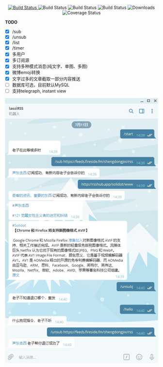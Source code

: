  <p align="center">
   <a href="https://github.com/TyCoding/boot-chat/" target="_blank">
    <img src="https://img.shields.io/badge/telegrambots-4.9-lightred.svg" alt="Build Status">
   </a>
   <img src="https://img.shields.io/badge/Mybatis%20Plus-3.3.2-orange.svg" alt="Build Status">
   <img src="https://img.shields.io/badge/Rometools-1.8.0-yellow.svg" alt="Build Status">
   <img src="https://img.shields.io/badge/MySQL-8.0.19-green.svg" alt="Build Status">
   
   <img src="https://img.shields.io/badge/Spring%20Boot-2.3.1.RELEASE-yellowgreen.svg" alt="Downloads">
   <img src="https://visitor-badge.glitch.me/badge?page_id=okhaibo.laoziRSS" alt="Coverage Status">
 </p>
 
 
**TODO**
- [x] /sub
- [x] /unsub
- [x] /list
- [x] /timer
- [x] 多用户
- [x] 多订阅源
- [x] 支持多种模式消息(纯文字、单图、多图)
- [x] 微博emoji转换
- [x] 文字过多的文章截取一部分内容推送
- [ ] 数据库可选，目前默认MySQL
- [ ] 支持telegraph, instant view
 
![](https://github.com/okhaibo/laoziRSS/raw/master/demo.png)  
